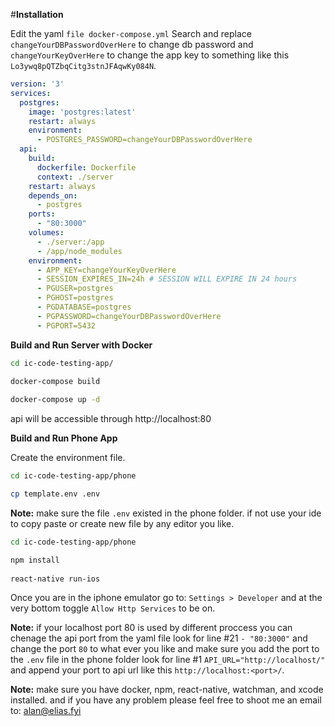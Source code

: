 #**Installation**

Edit the yaml `file docker-compose.yml`
Search and replace `changeYourDBPasswordOverHere` to change db password and `changeYourKeyOverHere` to change the app key to something like this `Lo3ywq8pQTZbqCitg3stnJFAqwKy084N`.
```yaml
version: '3'
services:
  postgres:
    image: 'postgres:latest'
    restart: always
    environment:
      - POSTGRES_PASSWORD=changeYourDBPasswordOverHere
  api:
    build:
      dockerfile: Dockerfile
      context: ./server
    restart: always
    depends_on:
      - postgres
    ports:
      - "80:3000"
    volumes:
      - ./server:/app
      - /app/node_modules
    environment:
      - APP_KEY=changeYourKeyOverHere
      - SESSION_EXPIRES_IN=24h # SESSION WILL EXPIRE IN 24 hours
      - PGUSER=postgres
      - PGHOST=postgres
      - PGDATABASE=postgres
      - PGPASSWORD=changeYourDBPasswordOverHere
      - PGPORT=5432
```


**Build and Run Server with Docker**

```bash
cd ic-code-testing-app/

docker-compose build
 
docker-compose up -d

```

api will be accessible through http://localhost:80 


**Build and Run Phone App**

Create the environment file.
```bash
cd ic-code-testing-app/phone

cp template.env .env
```
**Note:** make sure the file `.env` existed in the phone folder. if not use your ide to copy paste or create new file by any editor you like. 

```bash
cd ic-code-testing-app/phone

npm install
 
react-native run-ios
```

Once you are in the iphone emulator go to: `Settings > Developer` and at the very bottom toggle `Allow Http Services` to be on.

**Note:** if your localhost port 80 is used by different proccess you can chenage the api port from the yaml file look for line #21 `- "80:3000"` and change the port `80` to what ever you like and make sure you add the port to the `.env` file in the phone folder look for line #1 `API_URL="http://localhost/"` and append your port to api url like this `http://localhost:<port>/`.

**Note:** make sure you have docker, npm, react-native, watchman, and xcode installed.
and if you have any problem please feel free to shoot me an email to: alan@elias.fyi


